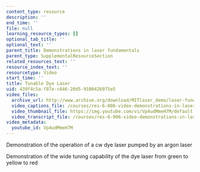 ```yaml
---
content_type: resource
description: ''
end_time: ''
file: null
learning_resource_types: []
optional_tab_title: ''
optional_text: ''
parent_title: Demonstrations in laser fundamentals
parent_type: SupplementalResourceSection
related_resources_text: ''
resource_index_text: ''
resourcetype: Video
start_time: ''
title: Tunable Dye Laser
uid: 439f4c5a-f87e-c646-20d5-9100426975e5
video_files:
  archive_url: http://www.archive.org/download/MITlaser_demo/laser-fund-demo-13_300k.mp4
  video_captions_file: /courses/res-6-006-video-demonstrations-in-lasers-and-optics-spring-2008/54dfb64700fd553bad5ba3be0590bc42_Vp4udMmeH7M.vtt
  video_thumbnail_file: https://img.youtube.com/vi/Vp4udMmeH7M/default.jpg
  video_transcript_file: /courses/res-6-006-video-demonstrations-in-lasers-and-optics-spring-2008/4b16400ff147edd4e5c1e99cf54705e3_Vp4udMmeH7M.pdf
video_metadata:
  youtube_id: Vp4udMmeH7M
---
```


Demonstration of the operation of a cw dye laser pumped by an argon laser

Demonstration of the wide tuning capability of the dye laser from green to yellow to red
